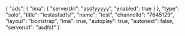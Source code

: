 {
    "ads": {
        "ima": {
            "serverUrl": "asdfyyyyy",
            "enabled": true
        }
    },
    "type": "solo",
    "title": "testasfsdfsf",
    "name": "test",
    "channelId": "7645129",
    "layout": "bootstrap",
    "ima": true,
    "autoplay": true,
    "autonext": false,
    "serverurl": "asdfsf"
}